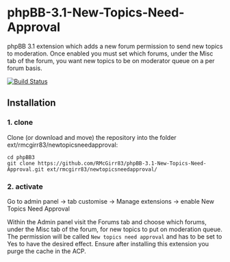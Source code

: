 phpBB-3.1-New-Topics-Need-Approval
=========================

phpBB 3.1 extension which adds a new forum permission to send new topics to moderation.  Once enabled you must set which forums, under the Misc tab of the forum, you want new topics to be on moderator queue on a per forum basis.

[![Build Status](https://travis-ci.org/RMcGirr83/phpBB-3.1-New-Topics-Need-Approval.svg?branch=master)](https://travis-ci.org/RMcGirr83/phpBB-3.1-New-Topics-Need-Approval
)
## Installation

### 1. clone
Clone (or download and move) the repository into the folder ext/rmcgirr83/newtopicsneedapproval:

```
cd phpBB3
git clone https://github.com/RMcGirr83/phpBB-3.1-New-Topics-Need-Approval.git ext/rmcgirr83/newtopicsneedapproval/
```

### 2. activate
Go to admin panel -> tab customise -> Manage extensions -> enable New Topics Need Approval

Within the Admin panel visit the Forums tab and choose which forums, under the Misc tab of the forum, for new topics to put on moderation queue.  The permission will be called `New topics need approval` and has to be set to Yes to have the desired effect. Ensure after installing this extension you purge the cache in the ACP.
